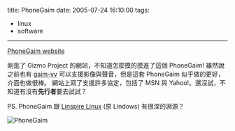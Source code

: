 title: PhoneGaim
date: 2005-07-24 16:10:00
tags: 
- linux
- software
---

[PhoneGaim website](http://www.phonegaim.com/)

剛逛了 Gizmo Project 的網站，不知道怎麼摸的摸進了這個 PhoneGaim! 雖然說之前也有 [gaim-vv](http://gaim-vv.sourceforge.net/) 可以支援影像與聲音，但是這套 PhoneGaim 似乎做的更好，介面也做很棒。
<a name='more'></a>
網站上寫了支援許多協定，包括了 MSN 與 Yahoo!。還沒試，不知道有沒有**先行者**要去試試？

PS. PhoneGaim 跟 [Linspire Linux](http://www.linspire.com/) (原 Lindows) 有很深的淵源？

![PhoneGaim](http://wshlab2.ee.kuas.edu.tw/~yurenju/albums/screenshot/phonegaim_ss.jpg)